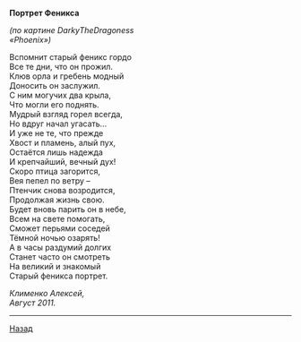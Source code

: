 ﻿**Портрет Феникса**  

_(по картине DarkyTheDragoness_  
_«Phoenix»)_  

Вспомнит старый феникс гордо  
Все те дни, что он прожил.  
Клюв орла и гребень модный  
Доносить он заслужил.  
С ним могучих два крыла,  
Что могли его поднять.  
Мудрый взгляд горел всегда,  
Но вдруг начал угасать…  
И уже не те, что прежде  
Хвост и пламень, алый пух,  
Остаётся лишь надежда  
И крепчайший, вечный дух!  
Скоро птица загорится,  
Вея пепел по ветру –  
Птенчик снова возродится,  
Продолжая жизнь свою.  
Будет вновь парить он в небе,  
Всем на свете помогать,  
Сможет перьями соседей  
Тёмной ночью озарять!  
А в часы раздумий долгих  
Станет часто он смотреть  
На великий и знакомый  
Старый феникса портрет.  

_Клименко Алексей,_  
_Август 2011._  

---

[Назад](./)
